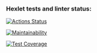 ### Hexlet tests and linter status:
[![Actions Status](https://github.com/dariakoval/java-project-78/workflows/hexlet-check/badge.svg)](https://github.com/dariakoval/java-project-78/actions)

[![Maintainability](https://api.codeclimate.com/v1/badges/58e938460031fc69942c/maintainability)](https://codeclimate.com/github/dariakoval/java-project-78/maintainability)

[![Test Coverage](https://api.codeclimate.com/v1/badges/58e938460031fc69942c/test_coverage)](https://codeclimate.com/github/dariakoval/java-project-78/test_coverage)
